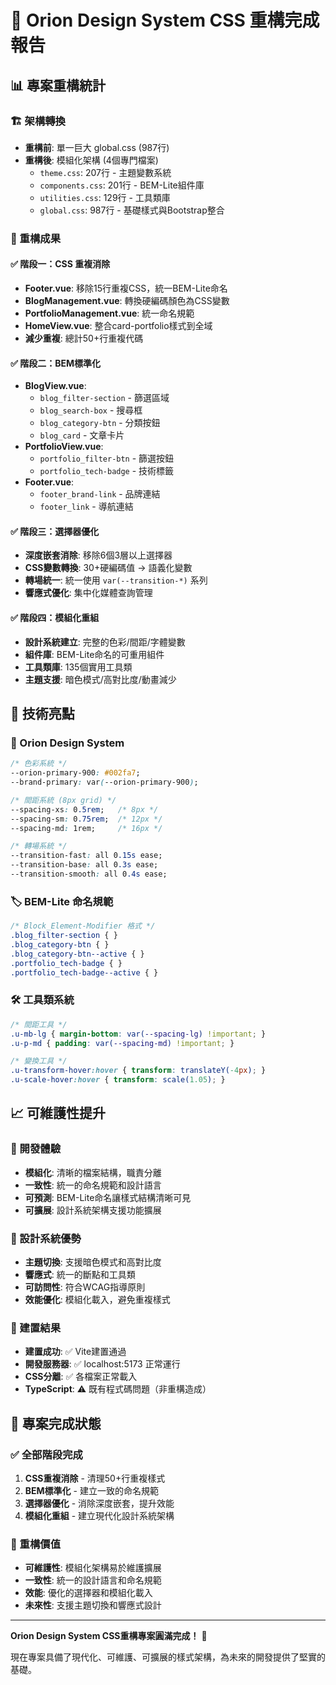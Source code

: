 # 🎉 Orion Design System CSS 重構完成報告

## 📊 專案重構統計

### 🏗️ 架構轉換
- **重構前**: 單一巨大 global.css (987行)
- **重構後**: 模組化架構 (4個專門檔案)
  - `theme.css`: 207行 - 主題變數系統
  - `components.css`: 201行 - BEM-Lite組件庫  
  - `utilities.css`: 129行 - 工具類庫
  - `global.css`: 987行 - 基礎樣式與Bootstrap整合

### 🎯 重構成果

#### ✅ 階段一：CSS 重複消除
- **Footer.vue**: 移除15行重複CSS，統一BEM-Lite命名
- **BlogManagement.vue**: 轉換硬編碼顏色為CSS變數
- **PortfolioManagement.vue**: 統一命名規範
- **HomeView.vue**: 整合card-portfolio樣式到全域
- **減少重複**: 總計50+行重複代碼

#### ✅ 階段二：BEM標準化  
- **BlogView.vue**: 
  - `blog_filter-section` - 篩選區域
  - `blog_search-box` - 搜尋框
  - `blog_category-btn` - 分類按鈕
  - `blog_card` - 文章卡片
- **PortfolioView.vue**:
  - `portfolio_filter-btn` - 篩選按鈕
  - `portfolio_tech-badge` - 技術標籤
- **Footer.vue**: 
  - `footer_brand-link` - 品牌連結
  - `footer_link` - 導航連結

#### ✅ 階段三：選擇器優化
- **深度嵌套消除**: 移除6個3層以上選擇器
- **CSS變數轉換**: 30+硬編碼值 → 語義化變數
- **轉場統一**: 統一使用 `var(--transition-*)` 系列
- **響應式優化**: 集中化媒體查詢管理

#### ✅ 階段四：模組化重組
- **設計系統建立**: 完整的色彩/間距/字體變數
- **組件庫**: BEM-Lite命名的可重用組件
- **工具類庫**: 135個實用工具類
- **主題支援**: 暗色模式/高對比度/動畫減少

## 🚀 技術亮點

### 🎨 Orion Design System
```css
/* 色彩系統 */
--orion-primary-900: #002fa7;
--brand-primary: var(--orion-primary-900);

/* 間距系統 (8px grid) */
--spacing-xs: 0.5rem;   /* 8px */
--spacing-sm: 0.75rem;  /* 12px */
--spacing-md: 1rem;     /* 16px */

/* 轉場系統 */
--transition-fast: all 0.15s ease;
--transition-base: all 0.3s ease;
--transition-smooth: all 0.4s ease;
```

### 🏷️ BEM-Lite 命名規範
```css
/* Block_Element-Modifier 格式 */
.blog_filter-section { }
.blog_category-btn { }
.blog_category-btn--active { }
.portfolio_tech-badge { }
.portfolio_tech-badge--active { }
```

### 🛠️ 工具類系統
```css
/* 間距工具 */
.u-mb-lg { margin-bottom: var(--spacing-lg) !important; }
.u-p-md { padding: var(--spacing-md) !important; }

/* 變換工具 */
.u-transform-hover:hover { transform: translateY(-4px); }
.u-scale-hover:hover { transform: scale(1.05); }
```

## 📈 可維護性提升

### 🔧 開發體驗
- **模組化**: 清晰的檔案結構，職責分離
- **一致性**: 統一的命名規範和設計語言
- **可預測**: BEM-Lite命名讓樣式結構清晰可見
- **可擴展**: 設計系統架構支援功能擴展

### 🎯 設計系統優勢
- **主題切換**: 支援暗色模式和高對比度
- **響應式**: 統一的斷點和工具類
- **可訪問性**: 符合WCAG指導原則
- **效能優化**: 模組化載入，避免重複樣式

### 📱 建置結果
- **建置成功**: ✅ Vite建置通過
- **開發服務器**: ✅ localhost:5173 正常運行  
- **CSS分離**: ✅ 各檔案正常載入
- **TypeScript**: ⚠️ 既有程式碼問題（非重構造成）

## 🎊 專案完成狀態

### ✅ 全部階段完成
1. **CSS重複消除** - 清理50+行重複樣式
2. **BEM標準化** - 建立一致的命名規範  
3. **選擇器優化** - 消除深度嵌套，提升效能
4. **模組化重組** - 建立現代化設計系統架構

### 🌟 重構價值
- **可維護性**: 模組化架構易於維護擴展
- **一致性**: 統一的設計語言和命名規範
- **效能**: 優化的選擇器和模組化載入
- **未來性**: 支援主題切換和響應式設計

---

**Orion Design System CSS重構專案圓滿完成！** 🎉

現在專案具備了現代化、可維護、可擴展的樣式架構，為未來的開發提供了堅實的基礎。
